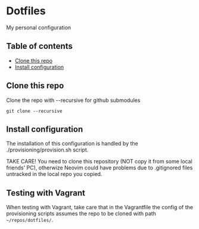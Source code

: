 # Dotfiles
My personal configuration

## Table of contents
- [Clone this repo](#clone-this-repo)
- [Install configuration](#install-configuration)


## Clone this repo
Clone the repo with --recursive for github submodules
```/bin/bash
git clone --recursive
```

## Install configuration
The installation of this configuration is handled by the ./provisioning/provision.sh script.

TAKE CARE! You need to clone this repository (NOT copy it from some local friends' PC), otherwize Neovim could have problems due to .gitignored files untracked in the local repo you copied.

## Testing with Vagrant
When testing with Vagrant, take care that in the Vagrantfile the config of the provisioning scripts assumes the repo to be cloned with path ``~/repos/dotfiles/``.
